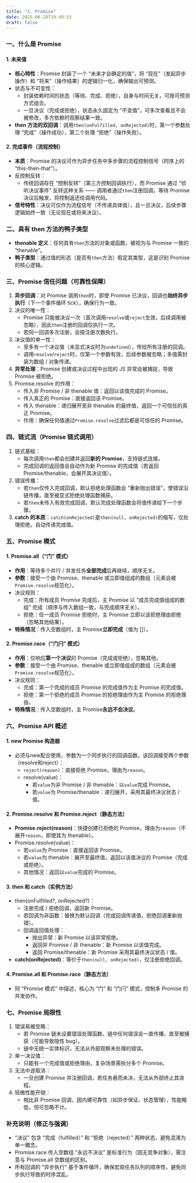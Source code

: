 ```yaml
---
title: "3. Promise"
date: 2025-08-20T19:49:53
draft: false
---
```


### 一、什么是 Promise

#### 1. 未来值

- **核心特性**：Promise 封装了一个 “未来才会确定的值”，将 “现在”（发起异步操作）和 “将来”（操作结果）的逻辑归一化，确保输出可预测。
- 状态与不可变性：
  - 封装依赖时间的状态（等待、完成、拒绝），自身与时间无关，可按可预测方式组合。
  - 一旦决议（完成或拒绝），状态永久固定为 “不变值”，可多次查看且不会被修改，多方依赖时观察结果一致。
- **then 方法的双回调**：调用`then(onFulfilled, onRejected)`时，第一个参数处理 “完成”（操作成功），第二个处理 “拒绝”（操作失败）。

#### 2. 完成事件（流程控制）

- **本质**：Promise 的决议可作为异步任务中多步骤的流程控制信号（时序上的 “this-then-that”）。
- 反控制反转：
  - 传统回调存在 “控制反转”（第三方控制回调执行），而 Promise 通过 “侦听决议事件” 反转这种关系 —— 调用者通过`then`注册回调，等待 Promise 决议后触发，将控制返还给调用代码。
- **信号特性**：决议可仅作为流程信号（不传递具体值），且一旦决议，后续步骤逻辑始终一致（无论现在或将来决议）。

### 二、具有 then 方法的鸭子类型

- **thenable 定义**：任何具有`then`方法的对象或函数，被视为与 Promise 一致的 “thenable”。
- **鸭子类型**：通过值的形态（是否有`then`方法）假定其类型，这是识别 Promise 的核心逻辑。

### 三、Promise 信任问题（可靠性保障）

1. **异步回调**：对 Promise 调用`then`时，即使 Promise 已决议，回调也**始终异步执行**（下一个事件循环 tick），确保行为一致。
2. 决议的唯一性：
   - Promise 只能被决议一次（首次调用`resolve`或`reject`生效，后续调用被忽略），因此`then`注册的回调仅执行一次。
   - 若同一回调多次注册，会按注册次数执行。
3. 决议值的单一性：
   - 至多有一个决议值（未显式决议时为`undefined`），传给所有注册的回调。
   - 调用`resolve`/`reject`时，仅第一个参数有效，后续参数被忽略；多值需封装为数组 / 对象传递。
4. **异常处理**：Promise 创建或决议过程中出现的 JS 异常会被捕捉，导致 Promise 被拒绝。
5. Promise.resolve 的作用：
   - 传入非 Promise / 非 thenable 值：返回以该值完成的 Promise。
   - 传入真正的 Promise：直接返回该 Promise。
   - 传入 thenable：递归展开至非 thenable 的最终值，返回一个可信任的真正 Promise。
   - 作用：确保任何值通过`Promise.resolve`过滤后都是可信任的 Promise。

### 四、链式流（Promise 链式调用）

1. 链式基础：
   - 每次调用`then`都会创建并返回**新的 Promise**，支持链式连接。
   - 完成回调的返回值会自动作为新 Promise 的完成值（若返回 Promise/thenable，会展开其决议值）。
2. 错误传播：
   - 若`then`仅传入完成回调，默认拒绝处理函数会 “重新抛出错误”，使错误沿链传播，直至被显式拒绝处理函数捕获。
   - 若`then`未传入有效完成回调，默认完成处理函数会将值传递给下一个步骤。
3. **catch 的本质**：`catch(onRejected)`是`then(null, onRejected)`的缩写，仅处理拒绝，自动传递完成值。

### 五、Promise 模式

#### 1. Promise.all（“门” 模式）

- **作用**：等待多个并行 / 并发任务**全部完成**后再继续，顺序无关。
- **参数**：接受一个由 Promise、thenable 或立即值组成的数组（元素会被`Promise.resolve`规范化）。
- 决议规则：
  - 完成：所有成员 Promise 完成后，主 Promise 以 “成员完成值组成的数组” 完成（顺序与传入数组一致，与完成顺序无关）。
  - 拒绝：任一成员 Promise 拒绝时，主 Promise 立即以该拒绝理由拒绝（忽略其他结果）。
- **特殊情况**：传入空数组时，主 Promise**立即完成**（值为 []）。

#### 2. Promise.race（“门闩” 模式）

- **作用**：仅响应**第一个决议**的 Promise（完成或拒绝），忽略其他。
- **参数**：接受一个由 Promise、thenable 或立即值组成的数组（元素会被`Promise.resolve`规范化）。
- 决议规则：
  - 完成：第一个完成的成员 Promise 的完成值作为主 Promise 的完成值。
  - 拒绝：第一个拒绝的成员 Promise 的拒绝理由作为主 Promise 的拒绝理由。
- **特殊情况**：传入空数组时，主 Promise**永远不会决议**。

### 六、Promise API 概述

#### 1. new Promise 构造器

- 必须与new配合使用，参数为一个同步执行的回调函数，该回调接受两个参数（resolve和reject）：
  - `reject(reason)`：直接拒绝 Promise，理由为`reason`。
  - resolve(value)：
    - 若`value`为非 Promise / 非 thenable：以`value`完成 Promise。
    - 若`value`为 Promise/thenable：递归展开，采用其最终决议状态 / 值。

#### 2. Promise.resolve 和 Promise.reject（静态方法）

- **Promise.reject(reason)**：快捷创建已拒绝的 Promise，理由为`reason`（不展开`reason`，即使其为 thenable）。
- Promise.resolve(value)：
  - 若`value`为 Promise：直接返回该 Promise。
  - 若`value`为 thenable：展开至最终值，返回以该值决议的 Promise（完成或拒绝）。
  - 其他情况：返回以`value`完成的 Promise。

#### 3. then 和 catch（实例方法）

- then(onFulfilled?, onRejected?)：
  - 注册完成 / 拒绝回调，返回新 Promise。
  - 若回调为非函数：替换为默认回调（完成回调传递值，拒绝回调重新抛错）。
  - 回调返回值处理：
    - 抛出异常：新 Promise 以该异常拒绝。
    - 返回非 Promise / 非 thenable：新 Promise 以该值完成。
    - 返回 Promise/thenable：新 Promise 采用其最终决议状态 / 值。
- **catch(onRejected)**：等价于`then(null, onRejected)`，仅注册拒绝回调。

#### 4. Promise.all 和 Promise.race（静态方法）

- 同 “Promise 模式” 中描述，核心为 “门” 和 “门闩” 模式，控制多 Promise 的并发协作。

### 七、Promise 局限性

1. 错误易被忽略：
   - 若 Promise 链未设置错误处理函数，链中任何错误会一直传播，直至被捕获（可能导致隐性 bug）。
   - 链中无统一实体标识，无法从外部观察未处理的错误。
2. 单一决议值：
   - 只能有一个完成值或拒绝理由，复杂场景需拆分多个 Promise。
3. 无法中途取消：
   - 一旦创建 Promise 并注册回调，若任务悬而未决，无法从外部终止其进程。
4. 轻微性能开销：
   - 相比非 Promise 回调，因内建可靠性（如异步保证、状态管理），性能略低，但可忽略不计。

### 补充说明（修正与强调）

- “决议” 包含 “完成（fulfilled）” 和 “拒绝（rejected）” 两种状态，避免混淆为单一概念。
- Promise.race 传入空数组 “永远不决议” 是标准行为（因无竞争对象），需注意与 Promise.all 空数组的区别。
- 所有回调的 “异步执行” 基于事件循环，确保宏观任务队列的顺序性，避免同步执行导致的时序混乱。
